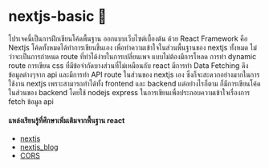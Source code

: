 # nextjs-basic :slightly_smiling_face:

โปรเจคนี้เป็นการฝึกเขียนโค้ดพื้นฐาน ออกแบบเว็บไซต์เบื้องต้น ด้วย React Framework คือ Nextjs โค้ดทั้งหมดได้ทำการเขียนขึ้นเอง
เพื่อทำความเข้าใจในส่วนพื้นฐานของ nextjs ทั้งหมด ไม่ว่าจะเป็นการกำหนด route ที่ทำได้ง่ายในการเปลี่ยนเพจ แบบไม่ต้องมีการโหลด
การทำ dynamic route การเขียน css ที่มีข้อจำกัดบางส่วนที่ไม่เหมือนกับ react มีการทำ Data Fetching ดึงข้อมูลต่างๆจาก api 
และมีการทำ API route ในส่วนของ nextjs เอง ซึ่งก็จะสะดวกอย่างมากในการใช้งาน nextjs เพราะสามารถทำได้ทั้ง frontend และ backend
แต่อย่างไรก็ตาม ก็มีการเขียนโค้ดในส่วนของ backend โดยใช้ nodejs express ในการเขียนเพื่อประกอบความเข้าใจเรื่องการ fetch ข้อมูล api

#### แหล่งเรียนรู้ที่ศึกษาเพิ่มเติมจากพื้นฐาน react

* [nextjs](https://nextjs.org/docs)
* [nextjs_blog](https://www.devahoy.com/tutorials/learn-nextjs/intro)
* [CORS](https://medium.com/neverrest/cors-%E0%B8%A3%E0%B8%A7%E0%B8%A1%E0%B8%A7%E0%B8%B4%E0%B8%98%E0%B8%B5%E0%B8%81%E0%B8%B2%E0%B8%A3%E0%B9%81%E0%B8%81%E0%B9%89%E0%B9%84%E0%B8%82%E0%B8%9B%E0%B8%B1%E0%B8%8D%E0%B8%AB%E0%B8%B2-cors-%E0%B8%97%E0%B8%B5%E0%B9%88-web-developer-%E0%B8%95%E0%B9%89%E0%B8%AD%E0%B8%87%E0%B9%80%E0%B8%88%E0%B8%AD-5afb6a9e742f)
